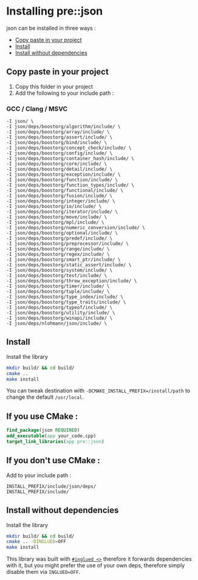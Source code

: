 
# Installing pre::json
json can be installed in three ways :

* [Copy paste in your project](#copy-paste-in-your-project)
* [Install](#install)
* [Install without dependencies](#install-without-dependencies)

## Copy paste in your project
1. Copy this folder in your project
2. Add the following to your include path :

### GCC / Clang / MSVC
```
-I json/ \
-I json/deps/boostorg/algorithm/include/ \
-I json/deps/boostorg/array/include/ \
-I json/deps/boostorg/assert/include/ \
-I json/deps/boostorg/bind/include/ \
-I json/deps/boostorg/concept_check/include/ \
-I json/deps/boostorg/config/include/ \
-I json/deps/boostorg/container_hash/include/ \
-I json/deps/boostorg/core/include/ \
-I json/deps/boostorg/detail/include/ \
-I json/deps/boostorg/exception/include/ \
-I json/deps/boostorg/function/include/ \
-I json/deps/boostorg/function_types/include/ \
-I json/deps/boostorg/functional/include/ \
-I json/deps/boostorg/fusion/include/ \
-I json/deps/boostorg/integer/include/ \
-I json/deps/boostorg/io/include/ \
-I json/deps/boostorg/iterator/include/ \
-I json/deps/boostorg/move/include/ \
-I json/deps/boostorg/mpl/include/ \
-I json/deps/boostorg/numeric_conversion/include/ \
-I json/deps/boostorg/optional/include/ \
-I json/deps/boostorg/predef/include/ \
-I json/deps/boostorg/preprocessor/include/ \
-I json/deps/boostorg/range/include/ \
-I json/deps/boostorg/regex/include/ \
-I json/deps/boostorg/smart_ptr/include/ \
-I json/deps/boostorg/static_assert/include/ \
-I json/deps/boostorg/system/include/ \
-I json/deps/boostorg/test/include/ \
-I json/deps/boostorg/throw_exception/include/ \
-I json/deps/boostorg/timer/include/ \
-I json/deps/boostorg/tuple/include/ \
-I json/deps/boostorg/type_index/include/ \
-I json/deps/boostorg/type_traits/include/ \
-I json/deps/boostorg/typeof/include/ \
-I json/deps/boostorg/utility/include/ \
-I json/deps/boostorg/winapi/include/ \
-I json/deps/nlohmann/json/include/ \
```

## Install
Install the library
```sh
mkdir build/ && cd build/
cmake ..
make install
```

You can tweak destination with `-DCMAKE_INSTALL_PREFIX=/install/path` to change the default `/usr/local`.

## If you use CMake :
```cmake
find_package(json REQUIRED)
add_executable(app your_code.cpp)
target_link_libraries(app pre::json)
```

## If you don't use CMake : 
Add to your include path : 
```
INSTALL_PREFIX/include/json/deps/
INSTALL_PREFIX/include/
```

## Install without dependencies
Install the library
```sh
mkdir build/ && cd build/
cmake .. -DINGLUED=OFF
make install
```

This library was built with [`#inglued <>`](https://github.com/header-only/inglued) therefore it forwards dependencies with it, but you might prefer the use of your own deps, therefore simply disable them via `INGLUED=OFF`.
